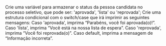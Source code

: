 Crie uma variável para armazenar o status da pessoa candidata no processo seletivo, que pode ser: 'aprovada', 'lista' ou 'reprovada';
Crie uma estrutura condicional com o switch/case que irá imprimir as seguintes mensagens:
Caso 'aprovada', imprima “Parabéns, você foi aprovada(o)!”.
Caso 'lista', imprima “Você está na nossa lista de espera”.
Caso 'reprovada', imprima “Você foi reprovada(o)”.
Caso default, imprima a mensagem de “Informação incorreta”.
